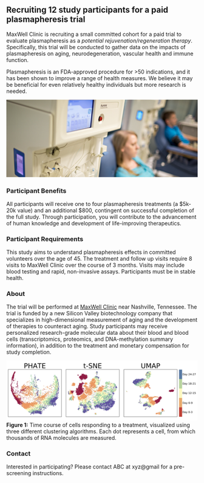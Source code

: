 ## Recruiting 12 study participants for a paid plasmapheresis trial

MaxWell Clinic is recruiting a small committed cohort for a paid trial to evaluate plasmapheresis as a _potential rejuvenation/regeneration therapy_. Specifically, this trial will be conducted to gather data on the impacts of plasmapheresis on aging, neurodegeneration, vascular health and immune function.

Plasmapheresis is an FDA-approved procedure for >50 indications, and it has been shown to improve a range of health measures. We believe it may be beneficial for even relatively healthy individuals but more research is needed.

![machine](images/aurora.png)

### Participant Benefits
All participants will receive one to four plasmapheresis treatments (a $5k-20k value) and an additional $800, contingent on successful completion of the full study. Through participation, you will contribute to the advancement of human knowledge and development of life-improving therapeutics. 

### Participant Requirements
This study aims to understand plasmapheresis effects in committed volunteers over the age of 45. The treatment and follow up visits require 8 visits to MaxWell Clinic over the course of 3 months. Visits may include blood testing and rapid, non-invasive assays. Participants must be in stable health. 

### About  
The trial will be performed at [MaxWell Clinic](https://maxwellclinic.com/) near Nashville, Tennessee. The trial is funded by a new Silicon Valley biotechnology company that specializes in high-dimensional measurement of aging and the development of therapies to counteract aging. Study participants may receive personalized research-grade molecular data about their blood and blood cells (transcriptomics, proteomics, and DNA-methylation summary information), in addition to the treatment and monetary compensation for study completion.

![cells](images/umaps.png)
**Figure 1:** Time course of cells responding to a treatment, visualized using three different clustering algorithms. Each dot represents a cell, from which thousands of RNA molecules are measured.


### Contact
Interested in participating? Please contact ABC at xyz@gmail for a pre-screening instructions.
